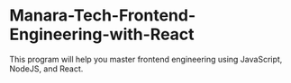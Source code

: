 # Manara-Tech-Frontend-Engineering-with-React
This program will help you master frontend engineering using JavaScript, NodeJS, and React.
